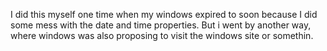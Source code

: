 I did this myself one time when my windows expired to soon because I did some mess with the date and time properties. But i went by another way, where windows was also proposing to visit the windows site or somethin.